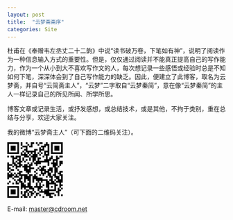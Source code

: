 ```yaml
---
layout: post
title:  "云梦斋斋序"
categories: Site
---
```

杜甫在《奉赠韦左丞丈二十二韵》中说“读书破万卷，下笔如有神”，说明了阅读作为一种信息输入方式的重要性。但是，仅仅通过阅读并不能真正提高自己的写作能力，作为一个从小到大不喜欢写作文的人，每次想记录一些感悟或经验时总是不知如何下笔，深深体会到了自己写作能力的缺乏。因此，便建立了此博客，取名为云梦斋，并自号“云简斋主人”，“云梦”二字取自“云梦秦简”，意在像“云梦秦简”的主人一样记录自己的所见所闻、所学所思。

博客文章或记录生活，或抒发感想，或总结技术，或是其他，不拘于类别，重在总结与分享，欢迎大家关注。

我的微博“云梦斋主人”（可下面的二维码关注）。

![云梦斋主人的微博](/assets/weibo.png)

E-mail: [master@cdroom.net](mailto:master@cdroom.net)
